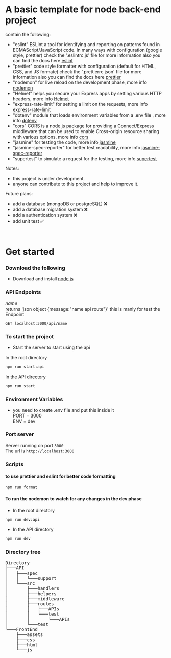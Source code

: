 # A basic template for node back-end project 
contain the following: 
- "eslint" ESLint a tool for identifying and reporting on patterns found in ECMAScript/JavaScript code. In many ways with configuration (google style, prettier) check the '.eslintrc.js' file for more information also you can find the docs here [eslint](https://eslint.org/)
- "prettier" code style formatter with configuration (default for HTML, CSS, and JS formate) check the '.prettierrc.json' file for more information also you can find the docs here [prettier](https://prettier.io/)
- "nodemon" for live reload on the development phase, more info [nodemon](https://www.npmjs.com/package/nodemon)
- "Helmet" helps you secure your Express apps by setting various HTTP headers, more info [Helmet](https://www.npmjs.com/package/helmet)
- "express-rate-limit" for setting a limit on the requests, more info [express-rate-limit](https://www.npmjs.com/package/express-rate-limit)
- "dotenv" module that loads environment variables from a .env file , more info [dotenv](https://www.npmjs.com/package/dotenv)
- "cors" CORS is a node.js package for providing a Connect/Express middleware that can be used to enable Cross-origin resource sharing with various options, more info [cors](https://www.npmjs.com/package/cors)
- "jasmine" for testing the code, more info [jasmine](https://www.npmjs.com/package/jasmine)
- "jasmine-spec-reporter" for better test readability, more info [jasmine-spec-reporter](https://www.npmjs.com/package/jasmine-spec-reporter)
- "supertest" to simulate a request for the testing, more info [supertest](https://www.npmjs.com/package/supertest)

Notes:
- this project is under development.
- anyone can contribute to this project and help to improve it.

Future plans:
- add a database (mongoDB or postgreSQL) ❌
- add a database migration system ❌
- add a authentication system ❌
- add unit test ✅
<br />


# Get started
### Download the following
-   Download and install [node.js](https://nodejs.org/en/)

### API Endpoints
_name_ <br/>
returns 'json object {message:"name api route"}' this is manly for test the Endpoint
```http
GET localhost:3000/api/name
```


### To start the project 

- Start the server to start using the api
 
In the root directory
```bash
npm run start:api
```
In the API directory
```bash
npm run start
```


### Environment Variables

-  you need to create .env file and put this inside it<br />
    PORT = 3000<br />
    ENV = dev<br />

### Port server
Server running on port `3000` <br />
The url is `http://localhost:3000`<br />


### Scripts


#### to use prettier and eslint for better code formatting
```bash
npm run format
```

#### To run the nodemon to watch for any changes in the dev phase

- In the root directory
```bash
npm run dev:api
```
- In the API directory
```bash
npm run dev
```
### Directory tree
<pre>
Directory
├───API
│   ├───spec
│   │   └───support
│   └───src
│       ├───handlers
│       ├───helpers
│       ├───middleware
│       ├───routes
│       │   ├───APIs
│       │   └───test
│       │       └───APIs
│       └───test
└───FrontEnd
    ├───assets
    ├───css
    ├───html
    └───js
</pre>